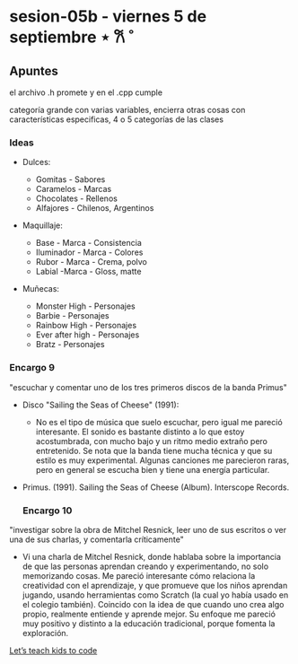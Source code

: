 # sesion-05b - viernes 5 de septiembre ⋆ 𐙚 ̊

## Apuntes

el archivo .h promete y en el .cpp cumple

categoría grande con varias variables, encierra otras cosas con características especificas, 4 o 5 categorías de las clases

### Ideas

- Dulces:

  - Gomitas - Sabores
  - Caramelos - Marcas
  - Chocolates - Rellenos
  - Alfajores - Chilenos, Argentinos

 - Maquillaje:

   - Base - Marca - Consistencia
   - Iluminador - Marca - Colores
   - Rubor - Marca - Crema, polvo
   - Labial -Marca - Gloss, matte

 - Muñecas:

   - Monster High - Personajes 
   - Barbie - Personajes
   - Rainbow High - Personajes
   - Ever after high - Personajes
   - Bratz - Personajes
  
  ### Encargo 9

  "escuchar y comentar uno de los tres primeros discos de la banda Primus"

  - Disco "Sailing the Seas of Cheese" (1991):
    - No es el tipo de música que suelo escuchar, pero igual me pareció interesante. El sonido es bastante distinto a lo que estoy acostumbrada, con mucho bajo y un ritmo medio extraño pero entretenido. Se nota que la banda tiene mucha técnica y que su estilo es muy experimental. Algunas canciones me parecieron raras, pero en general se escucha bien y tiene una energía particular.

- Primus. (1991). Sailing the Seas of Cheese (Album). Interscope Records.

  ### Encargo 10

 "investigar sobre la obra de Mitchel Resnick, leer uno de sus escritos o ver una de sus charlas, y comentarla críticamente"

 - Vi una charla de Mitchel Resnick, donde hablaba sobre la importancia de que las personas aprendan creando y experimentando, no solo memorizando cosas. Me pareció interesante cómo relaciona la creatividad con el aprendizaje, y que promueve que los niños aprendan jugando, usando herramientas como Scratch (la cual yo había usado en el colegio también). Coincido con la idea de que cuando uno crea algo propio, realmente entiende y aprende mejor. Su enfoque me pareció muy positivo y distinto a la educación tradicional, porque fomenta la exploración.

[Let’s teach kids to code](https://www.ted.com/talks/mitch_resnick_let_s_teach_kids_to_code)
